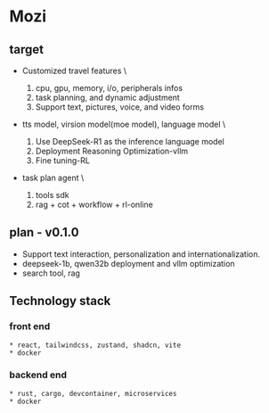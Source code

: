 # Mozi

## target

* Customized travel features \
    1. cpu, gpu, memory, i/o, peripherals  infos
    2. task planning, and dynamic adjustment
    3. Support text, pictures, voice, and video forms

* tts model, virsion model(moe model), language model \
    1. Use DeepSeek-R1 as the inference language model
    2. Deployment Reasoning Optimization-vllm
    3. Fine tuning-RL

* task plan agent \
    1. tools sdk
    2. rag + cot + workflow + rl-online

## plan - v0.1.0

* Support text interaction, personalization and internationalization.
* deepseek-1b, qwen32b deployment and vllm optimization
* search tool, rag


##  Technology stack

### front end
    * react, tailwindcss, zustand, shadcn, vite
    * docker

### backend end
    * rust, cargo, devcontainer, microservices
    * docker
